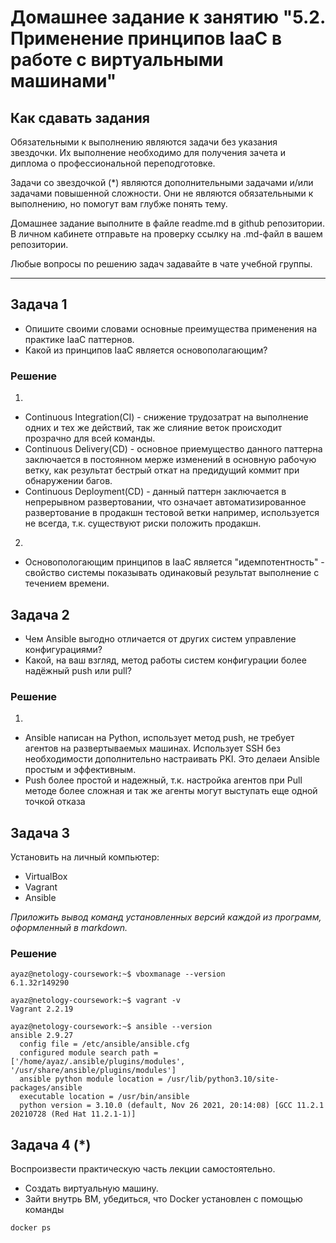 # Домашнее задание к занятию "5.2. Применение принципов IaaC в работе с виртуальными машинами"

## Как сдавать задания

Обязательными к выполнению являются задачи без указания звездочки. Их выполнение необходимо для получения зачета и диплома о профессиональной переподготовке.

Задачи со звездочкой (*) являются дополнительными задачами и/или задачами повышенной сложности. Они не являются обязательными к выполнению, но помогут вам глубже понять тему.

Домашнее задание выполните в файле readme.md в github репозитории. В личном кабинете отправьте на проверку ссылку на .md-файл в вашем репозитории.

Любые вопросы по решению задач задавайте в чате учебной группы.

---

## Задача 1

- Опишите своими словами основные преимущества применения на практике IaaC паттернов.
- Какой из принципов IaaC является основополагающим?

### Решение

1) 
- Continuous Integration(CI) - снижение трудозатрат на выполнение одних и тех же действий, так же слияние веток происходит прозрачно для всей команды.
- Continuous Delivery(CD) - основное приемущество данного паттерна заключается в постоянном мерже изменений в основную рабочую ветку, 
как результат бестрый откат на предидущий коммит при обнаружении багов.
- Continuous Deployment(CD) - данный паттерн заключается в непрерывном развертовании, что означает автоматизированное развертование
в продакшн тестовой ветки например, используется не всегда, т.к. существуют риски положить продакшн.
2) 
- Основопологающим принципов в IaaC является "идемпотентность" - свойство системы показывать одинаковый результат выполнение с течением времени.

## Задача 2

- Чем Ansible выгодно отличается от других систем управление конфигурациями?
- Какой, на ваш взгляд, метод работы систем конфигурации более надёжный push или pull?

### Решение

1)
- Ansible написан на Python, использует метод push, не требует агентов на развертываемых машинах. 
Использует SSH без необходимости дополнительно настраивать PKI. Это делаеи Ansible простым и эффективным.
- Push более простой и надежный, т.к. настройка агентов при Pull методе более сложная и так же агенты могут выступать еще одной точкой отказа

## Задача 3

Установить на личный компьютер:

- VirtualBox
- Vagrant
- Ansible

*Приложить вывод команд установленных версий каждой из программ, оформленный в markdown.*

### Решение

```
ayaz@netology-coursework:~$ vboxmanage --version
6.1.32r149290
```
```
ayaz@netology-coursework:~$ vagrant -v
Vagrant 2.2.19
```
```
ayaz@netology-coursework:~$ ansible --version
ansible 2.9.27
  config file = /etc/ansible/ansible.cfg
  configured module search path = ['/home/ayaz/.ansible/plugins/modules', '/usr/share/ansible/plugins/modules']
  ansible python module location = /usr/lib/python3.10/site-packages/ansible
  executable location = /usr/bin/ansible
  python version = 3.10.0 (default, Nov 26 2021, 20:14:08) [GCC 11.2.1 20210728 (Red Hat 11.2.1-1)]
```

## Задача 4 (*)

Воспроизвести практическую часть лекции самостоятельно.

- Создать виртуальную машину.
- Зайти внутрь ВМ, убедиться, что Docker установлен с помощью команды
```
docker ps
```
